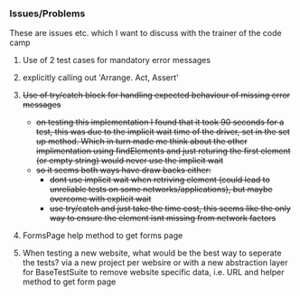 ### Issues/Problems
These are issues etc. which I want to discuss with the trainer of the code camp

1. Use of 2 test cases for mandatory error messages
2. explicitly calling out 'Arrange. Act, Assert'
3. ~~Use of try/catch block for handling expected behaviour of missing error messages~~
    - ~~on testing this implementation I found that it took 90 seconds for a test, this was due to the implicit wait time of the driver, set in the set up method. Which in turn made me think about the other implimentation using findElements and just returing the first element (or empty string) would never use the implicit wait~~
    - ~~so it seems both ways have draw backs either:~~
        - ~~dont use implicit wait when retriving element (could lead to unreliable tests on some networks/applications), but maybe overcome with explicit wait~~
        - ~~use try/catch and just take the time cost, this seems like the only way to ensure the element isnt missing from network factors~~

4. FormsPage help method to get forms page
5. When testing a new website, what would be the best way to seperate the tests? via a new project per websire or with a new abstraction layer for BaseTestSuite to remove website specific data, i.e. URL and helper method to get form page

